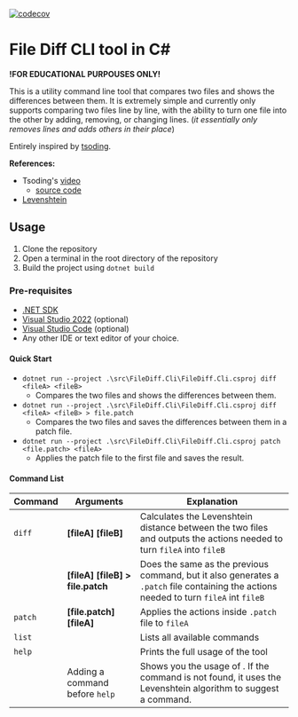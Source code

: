 [![codecov](https://codecov.io/gh/tusan-tsvetkoff/file-diff-in-csharp/graph/badge.svg?token=U7GFT2VE4V)](https://codecov.io/gh/tusan-tsvetkoff/file-diff-in-csharp)

# File Diff CLI tool in C#

**!FOR EDUCATIONAL PURPOUSES ONLY!**

This is a utility command line tool that compares two files and shows the differences between them. It is extremely simple and currently only supports comparing two files line by line, with the ability to turn one file into the other by adding, removing, or changing lines. (*it essentially only removes lines and adds others in their place*)

Entirely inspired by [tsoding](https://github.com/tsoding).

**References:**
- Tsoding's [video](https://www.youtube.com/watch?v=tm60fuF5v54&ab_channel=TsodingDaily)
    - [source code](https://github.com/tsoding/piff)
- [Levenshtein](https://www.youtube.com/redirect?event=video_description&redir_token=QUFFLUhqa3pMRFFjSkpSQVFNQ19uMFZaNkx3ZWwyM3pQQXxBQ3Jtc0tscFBsd3pRbWdkalpSMFFPQ2lkcTVKS3dKNkxRU2pJdkctVlc2Q3hqMF9wWlV3UDV3TVRPaU5aNFNzR2trd21QaVlfM213aXVzQnluaUJ5VG1iMFp4WGVqWlNmdUpSQUtSNFphOHZuY2xQVnlsbUpNQQ&q=https%3A%2F%2Fen.wikipedia.org%2Fwiki%2FLevenshtein_distance&v=tm60fuF5v54)

## Usage

1. Clone the repository
2. Open a terminal in the root directory of the repository
3. Build the project using `dotnet build`
### Pre-requisites

- [.NET SDK](https://dotnet.microsoft.com/en-us/download/visual-studio-sdks)
- [Visual Studio 2022](https://visualstudio.microsoft.com/vs/preview/vs2022/) (optional)
- [Visual Studio Code](https://code.visualstudio.com/) (optional)
- Any other IDE or text editor of your choice.

#### Quick Start

- `dotnet run --project .\src\FileDiff.Cli\FileDiff.Cli.csproj diff <fileA> <fileB>`
    - Compares the two files and shows the differences between them.
- `dotnet run --project .\src\FileDiff.Cli\FileDiff.Cli.csproj diff <fileA> <fileB> > file.patch`
    - Compares the two files and saves the differences between them in a patch file.
- `dotnet run --project .\src\FileDiff.Cli\FileDiff.Cli.csproj patch <file.patch> <fileA>`
    - Applies the patch file to the first file and saves the result.

#### Command List

| Command | Arguments                        | Explanation                                                                                                                            |
| ------- | -------------------------------- | -------------------------------------------------------------------------------------------------------------------------------------- |
| `diff`  | **[fileA] [fileB]**              | Calculates the Levenshtein distance between the two files and outputs the actions needed to turn `fileA` into `fileB`                  |
|         | **[fileA] [fileB] > file.patch** | Does the same as the previous command, but it also generates a `.patch` file containing the actions needed to turn `fileA` int `fileB` |
| `patch` | **[file.patch] [fileA]**         | Applies the actions inside `.patch` file to `fileA`                                                                                    |
| `list`  |                                  | Lists all available commands                                                                                                           |
| `help`  |                                  | Prints the full usage of the tool                                                                                                      |
|         | Adding a command before `help`   | Shows you the usage of <command>. If the command is not found, it uses the Levenshtein algorithm to suggest a command.                 |
